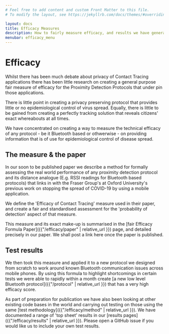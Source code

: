 ```yaml
---
# Feel free to add content and custom Front Matter to this file.
# To modify the layout, see https://jekyllrb.com/docs/themes/#overriding-theme-defaults

layout: docs
title: Efficacy Measures
description: How to fairly measure efficacy, and results we have generated.
menubar: efficacy_menu
---
```


# Efficacy

Whilst there has been much debate about privacy of Contact Tracing applications
there has been little research on creating a general purpose fair measure of
efficacy for the Proximity Detection Protocols that under pin those applications.

There is little point in creating a privacy preserving protocol that provides little
or no epidemiological control of virus spread. Equally, there is little to be gained
from creating a perfectly tracking solution that reveals citizens' exact whereabouts
at all times.

We have concentrated on creating a way to measure the technical efficacy of any
protocol - be it Bluetooth based or othwerwise - on providing information that is
of use for epidemiological control of disease spread.

## The measure & the paper

In our soon to be published paper we describe a method for formally assessing the real
world performance of any proximity detection protocol and its distance analogue (E.g.
RSSI readings for Bluetooth based protocols) that links in with the Fraser Group's at
Oxford University's previous work on stopping the spread of COVID-19 by using a mobile
application.

We define the 'Efficacy of Contact Tracing' measure used in their paper, and create
a fair and standardised assessment for the 'probability of detection' aspect of that
measure.

This measure and its exact make-up is summarised in the [fair Efficacy Formula Paper]({{"/efficacy/paper" | relative_url }})
page, and detailed precisely in our paper. We shall post a link here once the paper is
published.

## Test results

We then took this measure and applied it to a new protocol we designed from scratch
to work around known Bluetooth communication issues across mobile phones. By using this
formula to highlight shortcomings in certain tests we were able to rapidly within a
month create [a new low level Bluetooth protocol]({{"/protocol" | relative_url }}) that has a very high
efficacy score.

As part of preparation for publication we have also been looking at other existing
code bases in the world and carrying out testing on those using the same
[test methodology]({{"/efficacy/method" | relative_url }}). We have documented a range of 'top sheet' results in
our [results pages]({{"/efficacy/results" | relative_url }}). Please open a GitHub issue if you would like us
to include your own test results.

